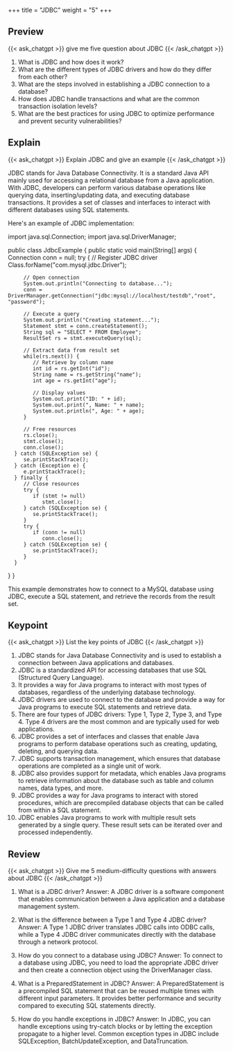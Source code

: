 +++
title = "JDBC"
weight = "5"
+++
## Preview
{{< ask_chatgpt >}}
give me five question about JDBC
{{< /ask_chatgpt >}}



1. What is JDBC and how does it work?
2. What are the different types of JDBC drivers and how do they differ from each other?
3. What are the steps involved in establishing a JDBC connection to a database?
4. How does JDBC handle transactions and what are the common transaction isolation levels?
5. What are the best practices for using JDBC to optimize performance and prevent security vulnerabilities?   

## Explain
{{< ask_chatgpt >}}
Explain JDBC and give an example
{{< /ask_chatgpt >}}



JDBC stands for Java Database Connectivity. It is a standard Java API mainly used for accessing a relational database from a Java application. With JDBC, developers can perform various database operations like querying data, inserting/updating data, and executing database transactions. It provides a set of classes and interfaces to interact with different databases using SQL statements.

Here's an example of JDBC implementation:

import java.sql.Connection;
import java.sql.DriverManager;

public class JdbcExample {
   public static void main(String[] args) {
      Connection conn = null;
      try {
         // Register JDBC driver
         Class.forName("com.mysql.jdbc.Driver");

         // Open connection
         System.out.println("Connecting to database...");
         conn = DriverManager.getConnection("jdbc:mysql://localhost/testdb","root", "password");

         // Execute a query
         System.out.println("Creating statement...");
         Statement stmt = conn.createStatement();
         String sql = "SELECT * FROM Employee";
         ResultSet rs = stmt.executeQuery(sql);

         // Extract data from result set
         while(rs.next()) {
            // Retrieve by column name
            int id = rs.getInt("id");
            String name = rs.getString("name");
            int age = rs.getInt("age");

            // Display values
            System.out.print("ID: " + id);
            System.out.print(", Name: " + name);
            System.out.println(", Age: " + age);
         }

         // Free resources
         rs.close();
         stmt.close();
         conn.close();
      } catch (SQLException se) {
         se.printStackTrace();
      } catch (Exception e) {
         e.printStackTrace();
      } finally {
         // Close resources
         try {
            if (stmt != null)
               stmt.close();
         } catch (SQLException se) {
            se.printStackTrace();
         }
         try {
            if (conn != null)
               conn.close();
         } catch (SQLException se) {
            se.printStackTrace();
         }
      }
   }
}

This example demonstrates how to connect to a MySQL database using JDBC, execute a SQL statement, and retrieve the records from the result set.   

## Keypoint
{{< ask_chatgpt >}}
List the key points of JDBC
{{< /ask_chatgpt >}}



1. JDBC stands for Java Database Connectivity and is used to establish a connection between Java applications and databases.
2. JDBC is a standardized API for accessing databases that use SQL (Structured Query Language).
3. It provides a way for Java programs to interact with most types of databases, regardless of the underlying database technology.
4. JDBC drivers are used to connect to the database and provide a way for Java programs to execute SQL statements and retrieve data.
5. There are four types of JDBC drivers: Type 1, Type 2, Type 3, and Type 4. Type 4 drivers are the most common and are typically used for web applications.
6. JDBC provides a set of interfaces and classes that enable Java programs to perform database operations such as creating, updating, deleting, and querying data.
7. JDBC supports transaction management, which ensures that database operations are completed as a single unit of work.
8. JDBC also provides support for metadata, which enables Java programs to retrieve information about the database such as table and column names, data types, and more.
9. JDBC provides a way for Java programs to interact with stored procedures, which are precompiled database objects that can be called from within a SQL statement.
10. JDBC enables Java programs to work with multiple result sets generated by a single query. These result sets can be iterated over and processed independently.   

## Review
{{< ask_chatgpt >}}
Give me 5 medium-difficulty questions with answers about JDBC
{{< /ask_chatgpt >}}



1. What is a JDBC driver?
Answer: A JDBC driver is a software component that enables communication between a Java application and a database management system.

2. What is the difference between a Type 1 and Type 4 JDBC driver?
Answer: A Type 1 JDBC driver translates JDBC calls into ODBC calls, while a Type 4 JDBC driver communicates directly with the database through a network protocol.

3. How do you connect to a database using JDBC?
Answer: To connect to a database using JDBC, you need to load the appropriate JDBC driver and then create a connection object using the DriverManager class.

4. What is a PreparedStatement in JDBC?
Answer: A PreparedStatement is a precompiled SQL statement that can be reused multiple times with different input parameters. It provides better performance and security compared to executing SQL statements directly.

5. How do you handle exceptions in JDBC?
Answer: In JDBC, you can handle exceptions using try-catch blocks or by letting the exception propagate to a higher level. Common exception types in JDBC include SQLException, BatchUpdateException, and DataTruncation.   

